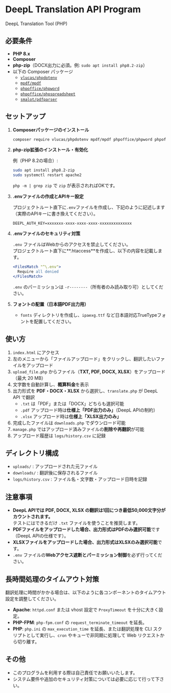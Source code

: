 # DeepL Translation API Program
DeepL Translation Tool (PHP)

## 必要条件

- **PHP 8.x**
- **Composer**
- **php-zip**（DOCX出力に必須。例: `sudo apt install php8.2-zip`）
- 以下の Composer パッケージ  
    - [`vlucas/phpdotenv`](https://github.com/vlucas/phpdotenv)  
    - [`mpdf/mpdf`](https://github.com/mpdf/mpdf)  
    - [`phpoffice/phpword`](https://github.com/PHPOffice/PHPWord)
    - [`phpoffice/phpspreadsheet`](https://github.com/PHPOffice/PhpSpreadsheet)
    - [`smalot/pdfparser`](https://github.com/smalot/pdfparser)

## セットアップ

1. **Composerパッケージのインストール**

    ```bash
    composer require vlucas/phpdotenv mpdf/mpdf phpoffice/phpword phpoffice/phpspreadsheet smalot/pdfparser
    ```

2. **php-zip拡張のインストール・有効化**

    例（PHP 8.2の場合）:

    ```bash
    sudo apt install php8.2-zip
    sudo systemctl restart apache2
    ```

    `php -m | grep zip` で `zip` が表示されればOKです。

3. **.envファイルの作成とAPIキー設定**

    プロジェクトルート直下に`.env`ファイルを作成し、下記のように記述します（実際のAPIキーに書き換えてください）。

    ```
    DEEPL_AUTH_KEY=xxxxxxx-xxxx-xxxx-xxxx-xxxxxxxxxxxxxx
    ```

4. **.envファイルのセキュリティ対策**

    `.env` ファイルはWebからのアクセスを禁止してください。  
    プロジェクトルート直下に**.htaccess**を作成し、以下の内容を記載します。

    ```apache
    <FilesMatch "^\.env">
      Require all denied
    </FilesMatch>
    ```

    `.env` のパーミッションは `-r--------`（所有者のみ読み取り可）としてください。

5. **フォントの配置（日本語PDF出力用）**

    - `fonts` ディレクトリを作成し、`ipaexg.ttf` など日本語対応TrueTypeフォントを配置してください。

## 使い方

1. `index.html` にアクセス
2. 左のメニューから「ファイルアップロード」をクリックし、翻訳したいファイルをアップロード
3. `upload_file.php` からファイル（**TXT, PDF, DOCX, XLSX**）をアップロード（最大 20 MB）
4. 文字数を自動計算し、**概算料金**を表示
5. 出力形式を **PDF・DOCX・XLSX** から選択し、`translate.php` が DeepL API で翻訳
    - `.txt` は「PDF」または「DOCX」どちらも選択可能
    - `.pdf` アップロード時は**仕様上「PDF出力のみ」**（DeepL APIの制約）
    - `.xlsx` アップロード時は**仕様上「XLSX出力のみ」**
6. 完成したファイルは `downloads.php` でダウンロード可能
7. `manage.php` ではアップロード済みファイルの**削除や再翻訳**が可能
8. アップロード履歴は `logs/history.csv` に記録

## ディレクトリ構成

- `uploads/` : アップロードされた元ファイル
- `downloads/` : 翻訳後に保存されるファイル
- `logs/history.csv` : ファイル名・文字数・アップロード日時を記録

## 注意事項

- **DeepL APIでは PDF, DOCX, XLSX の翻訳は1回につき最低50,000文字分がカウントされます。**  
  テストにはできるだけ `.txt` ファイルを使うことを推奨します。
- **PDFファイルをアップロードした場合、出力形式はPDFのみ選択可能**です（DeepL APIの仕様です）。
- **XLSXファイルをアップロードした場合、出力形式はXLSXのみ選択可能**です。
- `.env` ファイルの**Webアクセス遮断とパーミッション制御**を必ず行ってください。

## 長時間処理のタイムアウト対策

翻訳処理に時間がかかる場合は、以下のように各コンポーネントのタイムアウト設定を調整してください。

- **Apache**: `httpd.conf` または vhost 設定で `ProxyTimeout` を十分に大きく設定。
- **PHP-FPM**: `php-fpm.conf` の `request_terminate_timeout` を延長。
- **PHP**: `php.ini` の `max_execution_time` を延長、または翻訳処理を CLI スクリプトとして実行し、`cron` やキューで非同期に処理して Web リクエストから切り離す。

## その他

- このプログラムを利用する際は自己責任でお願いいたします。
- システム要件や追加のセキュリティ対策については必要に応じて行って下さい。
